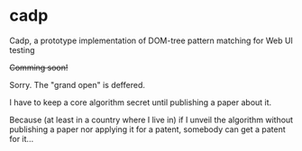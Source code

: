 cadp
====

Cadp, a prototype implementation of DOM-tree pattern matching for Web UI testing

<strike>Comming soon!</strike>

Sorry. The "grand open" is deffered.

I have to keep a core algorithm secret until publishing a paper about it.

Because (at least in a country where I live in)
if I unveil the algorithm without publishing a paper nor applying it for a patent,
somebody can get a patent for it...
